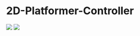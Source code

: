 # 2D-Platformer-Controller
![](https://gyazo.com/47280dbc6f82a901e56a9d3931f9f6ad.gif)
![](https://gyazo.com/6a3536a4a95d3bafcf69213c21130c95.gif)

